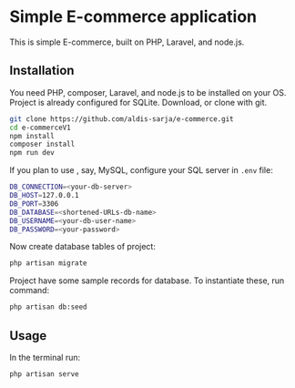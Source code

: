 # Simple E-commerce application
This is simple E-commerce, built on PHP, Laravel, and node.js.

## Installation
You need PHP, composer, Laravel, and node.js to be installed on your OS.
Project is already configured for SQLite. 
Download, or clone with git.
```bash
git clone https://github.com/aldis-sarja/e-commerce.git
cd e-commerceV1
npm install
composer install
npm run dev
```

If you plan to use , say, MySQL, configure your SQL server in `.env` file:
```bash
DB_CONNECTION=<your-db-server>
DB_HOST=127.0.0.1
DB_PORT=3306
DB_DATABASE=<shortened-URLs-db-name>
DB_USERNAME=<your-db-user-name>
DB_PASSWORD=<your-password>
```

Now create database tables of project:
```bash
php artisan migrate
```

Project have some sample records for database.
To instantiate these, run command:
```bash
php artisan db:seed
```

## Usage
In the terminal run:
```bash
php artisan serve
```
